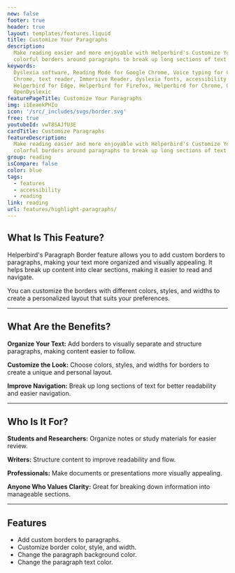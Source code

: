 ```yaml
---
new: false
footer: true
header: true
layout: templates/features.liquid
title: Customize Your Paragraphs
description:
  Make reading easier and more enjoyable with Helperbird's Customize Your Paragraphs feature. Add
  colorful borders around paragraphs to break up long sections of text and improve readability.
keywords:
  Dyslexia software, Reading Mode for Google Chrome, Voice typing for Chrome, Text to speech for
  Chrome, text reader, Immersive Reader, dyslexia fonts, accessibility software, dyslexia software,
  Helperbird for Edge, Helperbird for Firefox, Helperbird for Chrome, Opendyslexic for Chrome,
  OpenDyslexic
featurePageTitle: Customize Your Paragraphs
img: i1EeaekPHIo
icon: '/src/_includes/svgs/border.svg'
free: true
youtubeId: vwT8SAJfU3E
cardTitle: Customize Paragraphs
featureDescription:
  Make reading easier and more enjoyable with Helperbird's Customize Your Paragraphs feature. Add
  colorful borders around paragraphs to break up long sections of text and improve readability.
group: reading
isCompare: false 
color: blue
tags:
  - features
  - accessibility
  - reading
link: reading
url: features/highlight-paragraphs/
---
```



## What Is This Feature?

Helperbird's Paragraph Border feature allows you to add custom borders to paragraphs, making your text more organized and visually appealing. It helps break up content into clear sections, making it easier to read and navigate.

You can customize the borders with different colors, styles, and widths to create a personalized layout that suits your preferences.

---

## What Are the Benefits?


**Organize Your Text:** Add borders to visually separate and structure paragraphs, making content easier to follow.  

**Customize the Look:** Choose colors, styles, and widths for borders to create a unique and personal layout.  

**Improve Navigation:** Break up long sections of text for better readability and easier navigation.  

---

## Who Is It For?


**Students and Researchers:** Organize notes or study materials for easier review.  

**Writers:** Structure content to improve readability and flow.  

**Professionals:** Make documents or presentations more visually appealing.  

**Anyone Who Values Clarity:** Great for breaking down information into manageable sections.  

---

## Features

- Add custom borders to paragraphs.  
- Customize border color, style, and width.  
- Change the paragraph background color.  
- Change the paragraph text color.  



